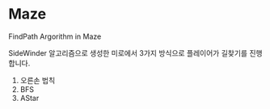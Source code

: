 # Maze
FindPath Argorithm in Maze

SideWinder 알고리즘으로 생성한 미로에서 3가지 방식으로 플레이어가 길찾기를 진행합니다.
1. 오른손 법칙
2. BFS
3. AStar
